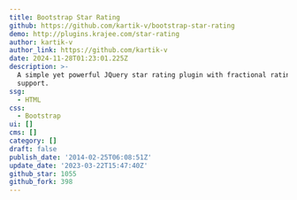 ```yaml
---
title: Bootstrap Star Rating
github: https://github.com/kartik-v/bootstrap-star-rating
demo: http://plugins.krajee.com/star-rating
author: kartik-v
author_link: https://github.com/kartik-v
date: 2024-11-28T01:23:01.225Z
description: >-
  A simple yet powerful JQuery star rating plugin with fractional rating
  support.
ssg:
  - HTML
css:
  - Bootstrap
ui: []
cms: []
category: []
draft: false
publish_date: '2014-02-25T06:08:51Z'
update_date: '2023-03-22T15:47:40Z'
github_star: 1055
github_fork: 398
---
```

